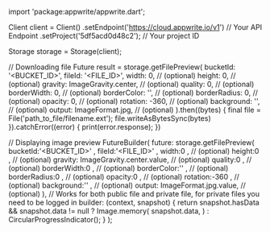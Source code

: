 import 'package:appwrite/appwrite.dart';

Client client = Client()
  .setEndpoint('https://cloud.appwrite.io/v1') // Your API Endpoint
  .setProject('5df5acd0d48c2'); // Your project ID

Storage storage = Storage(client);

// Downloading file
Future result = storage.getFilePreview(
  bucketId: '<BUCKET_ID>',
  fileId: '<FILE_ID>',
  width: 0, // (optional)
  height: 0, // (optional)
  gravity: ImageGravity.center, // (optional)
  quality: 0, // (optional)
  borderWidth: 0, // (optional)
  borderColor: '', // (optional)
  borderRadius: 0, // (optional)
  opacity: 0, // (optional)
  rotation: -360, // (optional)
  background: '', // (optional)
  output: ImageFormat.jpg, // (optional)
).then((bytes) {
  final file = File('path_to_file/filename.ext');
  file.writeAsBytesSync(bytes)
}).catchError((error) {
    print(error.response);
})

// Displaying image preview
FutureBuilder(
  future: storage.getFilePreview(
  bucketId:'<BUCKET_ID>' ,
  fileId:'<FILE_ID>' ,
  width:0 , // (optional)
  height:0 , // (optional)
  gravity: ImageGravity.center.value, // (optional)
  quality:0 , // (optional)
  borderWidth:0 , // (optional)
  borderColor:'' , // (optional)
  borderRadius:0 , // (optional)
  opacity:0 , // (optional)
  rotation:-360 , // (optional)
  background:'' , // (optional)
  output: ImageFormat.jpg.value, // (optional)
), // Works for both public file and private file, for private files you need to be logged in
  builder: (context, snapshot) {
    return snapshot.hasData && snapshot.data != null
      ? Image.memory(
          snapshot.data,
        )
      : CircularProgressIndicator();
  }
);
